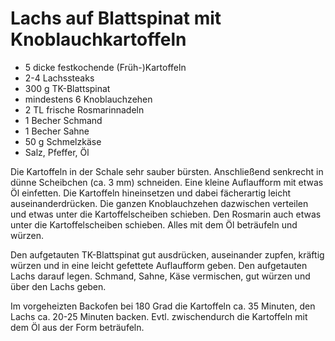 Lachs auf Blattspinat mit Knoblauchkartoffeln
=============================================

* 5 dicke festkochende (Früh-)Kartoffeln
* 2-4 Lachssteaks
* 300 g TK-Blattspinat
* mindestens 6 Knoblauchzehen
* 2 TL frische Rosmarinnadeln
* 1 Becher Schmand
* 1 Becher Sahne
* 50 g Schmelzkäse
* Salz, Pfeffer, Öl

Die Kartoffeln in der Schale sehr sauber bürsten. Anschließend senkrecht in
dünne Scheibchen (ca. 3 mm) schneiden. Eine kleine Auflaufform mit etwas Öl
einfetten. Die Kartoffeln hineinsetzen und dabei fächerartig leicht
auseinanderdrücken. Die ganzen Knoblauchzehen dazwischen verteilen und etwas
unter die Kartoffelscheiben schieben. Den Rosmarin auch etwas unter die
Kartoffelscheiben schieben. Alles mit dem Öl beträufeln und würzen.

Den aufgetauten TK-Blattspinat gut ausdrücken, auseinander zupfen, kräftig
würzen und in eine leicht gefettete Auflaufform geben. Den aufgetauten Lachs
darauf legen. Schmand, Sahne, Käse vermischen, gut würzen und über den Lachs
geben.

Im vorgeheizten Backofen bei 180 Grad die Kartoffeln ca. 35 Minuten, den Lachs
ca. 20-25 Minuten backen. Evtl. zwischendurch die Kartoffeln mit dem Öl aus der
Form beträufeln.